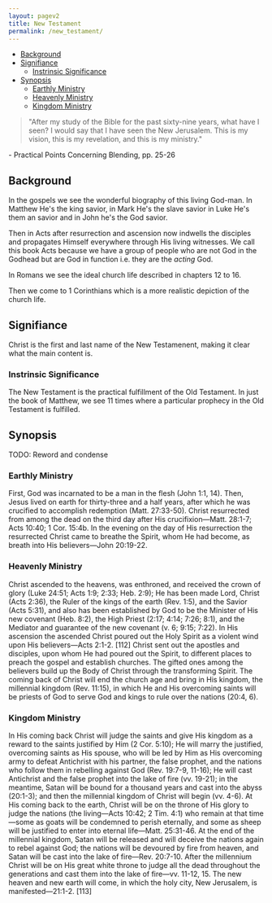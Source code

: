 ```yaml
---
layout: pagev2
title: New Testament
permalink: /new_testament/
---
```

- [Background](#background)
- [Signifiance](#signifiance)
  - [Instrinsic Significance](#instrinsic-significance)
- [Synopsis](#synopsis)
  - [Earthly Ministry](#earthly-ministry)
  - [Heavenly Ministry](#heavenly-ministry)
  - [Kingdom Ministry](#kingdom-ministry)

>"After my study of the Bible for the past sixty-nine years, what have I seen? I would say that I have seen the New Jerusalem. This is my vision, this is my revelation, and this is my ministry."

\- Practical Points Concerning Blending, pp. 25-26

## Background
In the gospels we see the wonderful biography of this living God-man. In Matthew He's the king savior, in Mark He's the slave savior in Luke He's them an savior and in John he's the God savior.

Then in Acts after resurrection and ascension now indwells the disciples and propagates Himself everywhere through His living witnesses. We call this book Acts because we have a group of people who are not God in the Godhead but are God in function i.e. they are the *acting* God.

In Romans we see the ideal church life described in chapters 12 to 16.

Then we come to 1 Corinthians which is a more realistic depiction of the church life.

## Signifiance

Christ is the first and last name of the New Testamenent, making it clear what the main content is.

### Instrinsic Significance

The New Testament is the practical fulfillment of the Old Testament. In just the book of Matthew, we see 11 times where a particular prophecy in the Old Testament is fulfilled.

## Synopsis

TODO: Reword and condense

### Earthly Ministry

First, God was incarnated to be a man in the flesh (John 1:1, 14). Then, Jesus lived on earth for thirty-three and a half years, after which he was crucified to accomplish redemption (Matt. 27:33-50). Christ resurrected from among the dead on the third day after His crucifixion—Matt. 28:1-7; Acts 10:40; 1 Cor. 15:4b.
In the evening on the day of His resurrection the resurrected Christ came to breathe the Spirit, whom He had become, as breath into His believers—John 20:19-22.

### Heavenly Ministry 

Christ ascended to the heavens, was enthroned, and received the crown of glory (Luke 24:51; Acts 1:9; 2:33; Heb. 2:9); He has been made Lord, Christ (Acts 2:36), the Ruler of the kings of the earth (Rev. 1:5), and the Savior (Acts 5:31), and also has been established by God to be the Minister of His new covenant (Heb. 8:2), the High Priest (2:17; 4:14; 7:26; 8:1), and the Mediator and guarantee of the new covenant (v. 6; 9:15; 7:22).
In His ascension the ascended Christ poured out the Holy Spirit as a violent wind upon His believers—Acts 2:1-2. [112]
Christ sent out the apostles and disciples, upon whom He had poured out the Spirit, to different places to preach the gospel and establish churches.
The gifted ones among the believers build up the Body of Christ through the transforming Spirit.
The coming back of Christ will end the church age and bring in His kingdom, the millennial kingdom (Rev. 11:15), in which He and His overcoming saints will be priests of God to serve God and kings to rule over the nations (20:4, 6).

### Kingdom Ministry

In His coming back Christ will judge the saints and give His kingdom as a reward to the saints justified by Him (2 Cor. 5:10); He will marry the justified, overcoming saints as His spouse, who will be led by Him as His overcoming army to defeat Antichrist with his partner, the false prophet, and the nations who follow them in rebelling against God (Rev. 19:7-9, 11-16); He will cast Antichrist and the false prophet into the lake of fire (vv. 19-21); in the meantime, Satan will be bound for a thousand years and cast into the abyss (20:1-3); and then the millennial kingdom of Christ will begin (vv. 4-6).
At His coming back to the earth, Christ will be on the throne of His glory to judge the nations (the living—Acts 10:42; 2 Tim. 4:1) who remain at that time—some as goats will be condemned to perish eternally, and some as sheep will be justified to enter into eternal life—Matt. 25:31-46.
At the end of the millennial kingdom, Satan will be released and will deceive the nations again to rebel against God; the nations will be devoured by fire from heaven, and Satan will be cast into the lake of fire—Rev. 20:7-10.
After the millennium Christ will be on His great white throne to judge all the dead throughout the generations and cast them into the lake of fire—vv. 11-12, 15.
The new heaven and new earth will come, in which the holy city, New Jerusalem, is manifested—21:1-2. [113]

